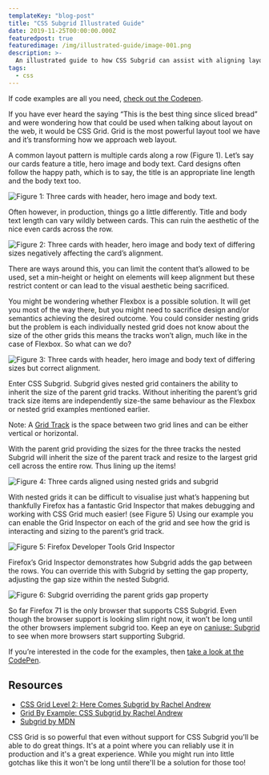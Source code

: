 ```yaml
---
templateKey: "blog-post"
title: "CSS Subgrid Illustrated Guide"
date: 2019-11-25T00:00:00.000Z
featuredpost: true
featuredimage: /img/illustrated-guide/image-001.png
description: >-
  An illustrated guide to how CSS Subgrid can assist with aligning layouts, specifically card layouts for this example
tags:
  - css
---
```


If code examples are all you need, [check out the Codepen](https://codepen.io/antonjb/pen/rNNgxWV).

If you have ever heard the saying “This is the best thing since sliced bread” and were wondering how that could be used when talking about layout on the web, it would be CSS Grid. Grid is the most powerful layout tool we have and it’s transforming how we approach web layout.

A common layout pattern is multiple cards along a row (Figure 1). Let’s say our cards feature a title, hero image and body text. Card designs often follow the happy path, which is to say, the title is an appropriate line length and the body text too.

![Figure 1: Three cards with header, hero image and body text.](/img/illustrated-guide/image-002.png)

Often however, in production, things go a little differently. Title and body text length can vary wildly between cards. This can ruin the aesthetic of the nice even cards across the row.

![Figure 2: Three cards with header, hero image and body text of differing sizes negatively affecting the card’s alignment.](/img/illustrated-guide/image-003.png)

There are ways around this, you can limit the content that’s allowed to be used, set a min-height or height on elements will keep alignment but these restrict content or can lead to the visual aesthetic being sacrificed.

You might be wondering whether Flexbox is a possible solution. It will get you most of the way there, but you might need to sacrifice design and/or semantics achieving the desired outcome. You could consider nesting grids but the problem is each individually nested grid does not know about the size of the other grids this means the tracks won’t align, much like in the case of Flexbox. So what can we do?

![Figure 3: Three cards with header, hero image and body text of differing sizes but correct alignment.](/img/illustrated-guide/image-004.png)

Enter CSS Subgrid. Subgrid gives nested grid containers the ability to inherit the size of the parent grid tracks. Without inheriting the parent’s grid track size items are independently size-the same behaviour as the Flexbox or nested grid examples mentioned earlier.

Note: A [Grid Track](https://developer.mozilla.org/en-US/docs/Glossary/Grid_Tracks) is the space between two grid lines and can be either vertical or horizontal.

With the parent grid providing the sizes for the three tracks the nested Subgrid will inherit the size of the parent track and resize to the largest grid cell across the entire row. Thus lining up the items!

![Figure 4: Three cards aligned using nested grids and subgrid](/img/illustrated-guide/image-005.png)

With nested grids it can be difficult to visualise just what’s happening but thankfully Firefox has a fantastic Grid Inspector that makes debugging and working with CSS Grid much easier! (see Figure 5) Using our example you can enable the Grid Inspector on each of the grid and see how the grid is interacting and sizing to the parent’s grid track.

![Figure 5: Firefox Developer Tools Grid Inspector](/img/illustrated-guide/ff-grid-inspector.png)

Firefox’s Grid Inspector demonstrates how Subgrid adds the gap between the rows. You can override this with Subgrid by setting the gap property, adjusting the gap size within the nested Subgrid.

![Figure 6: Subgrid overriding the parent grids gap property](/img/illustrated-guide/ff-grid-inspector-gap.png)

So far Firefox 71 is the only browser that supports CSS Subgrid. Even though the browser support is looking slim right now, it won’t be long until the other browsers implement subgrid too. Keep an eye on [caniuse: Subgrid](https://caniuse.com/#feat=css-subgrid) to see when more browsers start supporting Subgrid.

If you’re interested in the code for the examples, then [take a look at the CodePen](https://codepen.io/antonjb/pen/rNNgxWV).

## Resources
* [CSS Grid Level 2: Here Comes Subgrid by Rachel Andrew](https://www.smashingmagazine.com/2018/07/css-grid-2/)
* [Grid By Example: CSS Subgrid by Rachel Andrew](https://gridbyexample.com/examples/#css-grid-level-2-examples)
* [Subgrid by MDN](https://developer.mozilla.org/en-US/docs/Web/CSS/CSS_Grid_Layout/Subgrid)

CSS Grid is so powerful that even without support for CSS Subgrid you'll be able to do great things. It's at a point where you can reliably use it in production and it's a great experience. While you might run into little gotchas like this it won't be long until there'll be a solution for those too!
